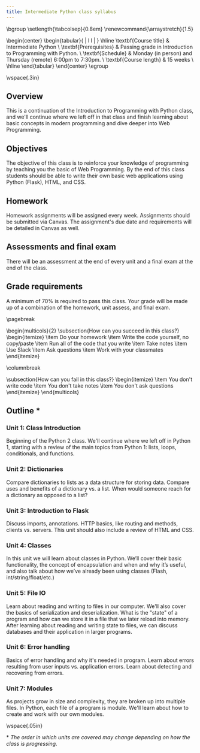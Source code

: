 ```yaml
---
title: Intermediate Python class syllabus
---
```


\bgroup
\setlength{\tabcolsep}{0.8em}
\renewcommand{\arraystretch}{1.5}

\begin{center}
\begin{tabular}{ | l l | }
\hline
\textbf{Course title} & Intermediate Python \\
\textbf{Prerequisites} & Passing grade in Introduction to Programming with Python. \\
\textbf{Schedule} & Monday (in person) and Thursday (remote) 6:00pm to 7:30pm. \\
\textbf{Course length} & 15 weeks \\
\hline
\end{tabular}
\end{center}
\egroup

\vspace{.3in}

## Overview

This is a continuation of the Introduction to Programming with Python class, and we'll continue where we left off in that class and finish learning about basic concepts in modern programming and dive deeper into Web Programming.

## Objectives

The objective of this class is to reinforce your knowledge of programming by teaching you the basic of Web Programming. By the end of this class students should be able to write their own basic web applications using Python (Flask), HTML, and CSS.

## Homework

Homework assignments will be assigned every week. Assignments should be submitted via Canvas. The assignment's due date and requirements will be detailed in Canvas as well.

## Assessments and final exam

There will be an assessment at the end of every unit and a final exam at the end of the class.

## Grade requirements

A minimum of 70% is required to pass this class. Your grade will be made up of a combination of the homework, unit assess, and final exam.

\pagebreak

\begin{multicols}{2}
\subsection{How can you succeed in this class?}
\begin{itemize}
\item Do your homework
\item Write the code yourself, no copy/paste
\item Run all of the code that you write
\item Take notes
\item Use Slack
\item Ask questions
\item Work with your classmates
\end{itemize}

\columnbreak

\subsection{How can you fail in this class?}
\begin{itemize}
\item You don't write code
\item You don't take notes
\item You don't ask questions
\end{itemize}
\end{multicols}


## Outline *

### Unit 1: Class Introduction

Beginning of the Python 2 class. We'll continue where we left off in Python 1,
starting with a review of the main topics from Python 1: lists, loops,
conditionals, and functions.

### Unit 2: Dictionaries

Compare dictionaries to lists as a data structure for storing data. Compare
uses and benefits of a dictionary vs. a list. When would someone reach for a
dictionary as opposed to a list?

### Unit 3: Introduction to Flask

Discuss imports, annotations. HTTP basics, like routing and methods, clients
vs. servers. This unit should also include a review of HTML and CSS.

### Unit 4: Classes

In this unit we will learn about classes in Python. We’ll cover their basic
functionality, the concept of encapsulation and when and why it’s useful, and
also talk about how we’ve already been using classes (Flash,
int/string/float/etc.)

### Unit 5: File IO

Learn about reading and writing to files in our computer. We'll also cover the
basics of serialization and deserialization. What is the "state" of a program
and how can we store it in a file that we later reload into memory. After
learning about reading and writing state to files, we can discuss databases and
their application in larger programs.

### Unit 6: Error handling

Basics of error handling and why it's needed in program. Learn about errors
resulting from user inputs vs. application errors. Learn about detecting and
recovering from errors.

### Unit 7: Modules

As projects grow in size and complexity, they are broken up into multiple
files. In Python, each file of a program is module. We'll learn about how to
create and work with our own modules.

\vspace{.05in}

\* _The order in which units are covered may change depending on how the class is progressing._
